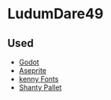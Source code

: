 # LudumDare49

## Used

* [Godot](https://godotengine.org/)
* [Aseprite](https://www.aseprite.org/)
* [kenny Fonts](https://www.kenney.nl/assets)
* [Shanty Pallet](https://lospec.com/palette-list/shanty)